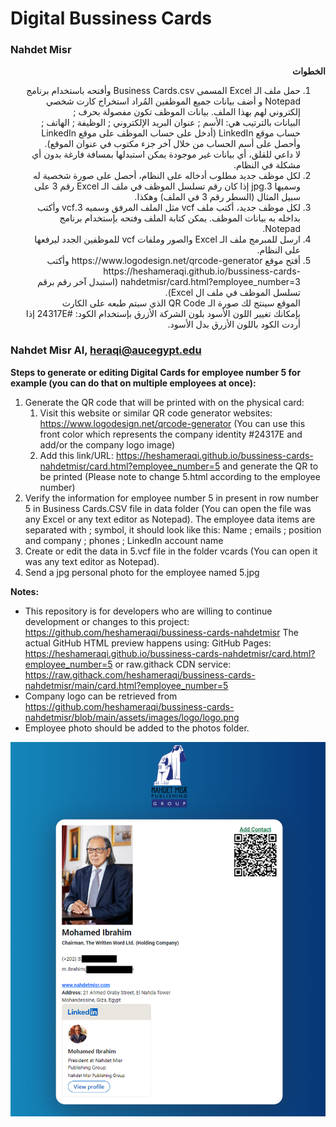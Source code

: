 # Digital Bussiness Cards #
### Nahdet Misr ###

<div dir="rtl">
<b>الخطوات</b>

<ol>

  <li>
	حمل ملف الـ Excel المسمى Business Cards.csv وأفتحه باستخدام برنامج Notepad و أضف بيانات جميع الموظفين المُراد استخراج كارت شخصي إلكتروني لهم بهذا الملف. بيانات الموظف تكون مفصولة بحرف ;
	<br>البيانات بالترتيب هي: الأسم ; عنوان البريد الإلكتروني ; الوظيفة ; الهاتف ; حساب موقع LinkedIn (أدخل على حساب الموظف على موقع LinkedIn وأحصل على أسم الحساب من خلال آخر جزء مكتوب في عنوان الموقع).
	<br>لا داعي للقلق، أي بيانات غير موجودة يمكن استبدلها بمسافة فارغة بدون أي مشكلة في النظام.
  </li>

  <li>
	لكل موظف جديد مطلوب أدخاله على النظام، أحصل على صورة شخصية له وسميها 3.jpg إذا كان رقم تسلسل الموظف في ملف الـ Excel رقم 3 على سبيل المثال (السطر رقم 3 في الملف) وهكذا.
  </li>

  <li>
	لكل موظف جديد، أكتب ملف vcf مثل الملف المرفق وسميه 3.vcf وأكتب بداخله به بيانات الموظف. يمكن كتابة الملف وفتحه بإستخدام برنامج Notepad.
  </li>

  <li>
	ارسل للمبرمج ملف الـ Excel والصور وملفات vcf للموظفين الجدد ليرفعها على النظام.
  </li>

  <li>
	أفتح موقع https://www.logodesign.net/qrcode-generator وأكتب https://heshameraqi.github.io/bussiness-cards-nahdetmisr/card.html?employee_number=3 (استبدل آخر رقم برقم تسلسل الموظف في ملف ال Excel).
	<br>الموقع سينتج لك صورة الـ QR Code الذي سيتم طبعه على الكارت
	<br>بإمكانك تغيير اللون الأسود بلون الشركة الأزرق بإستخدام الكود: #24317E إذا أردت الكود باللون الأزرق بدل الأسود.
  </li>

</ol>

</div>

### Nahdet Misr AI, heraqi@aucegypt.edu ###

**Steps to generate or editing Digital Cards for employee number 5 for example (you can do that on multiple employees at once):**
1. Generate the QR code that will be printed with on the physical card:
	1. Visit this website or similar QR code generator websites: https://www.logodesign.net/qrcode-generator (You can use this front color which represents the company identity #24317E and add/or the company logo image)
	2. Add this link/URL: https://heshameraqi.github.io/bussiness-cards-nahdetmisr/card.html?employee_number=5 and generate the QR to be printed (Please note to change 5.html according to the employee number)
2. Verify the information for employee number 5 in present in row number 5 in Business Cards.CSV file in data folder (You can open the file was any Excel or any text editor as Notepad). The employee data items are separated with ; symbol, it should look like this: Name ; emails ; position and company ; phones ; LinkedIn account name
3. Create or edit the data in 5.vcf file in the folder vcards (You can open it was any text editor as Notepad).
4. Send a jpg personal photo for the employee named 5.jpg

**Notes:**
- This repository is for developers who are willing to continue development or changes to this project: https://github.com/heshameraqi/bussiness-cards-nahdetmisr
The actual GitHub HTML preview happens using:
GitHub Pages: https://heshameraqi.github.io/bussiness-cards-nahdetmisr/card.html?employee_number=5
or raw.githack CDN service: https://raw.githack.com/heshameraqi/bussiness-cards-nahdetmisr/main/card.html?employee_number=5
- Company logo can be retrieved from https://github.com/heshameraqi/bussiness-cards-nahdetmisr/blob/main/assets/images/logo/logo.png
- Employee photo should be added to the photos folder.

![sample](./assets/Sample.png)